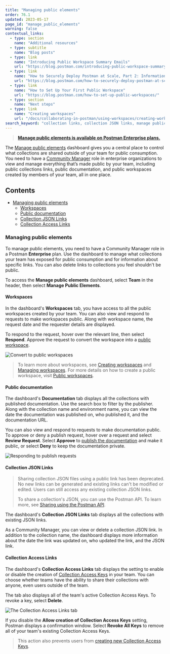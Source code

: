 ```yaml
---
title: "Managing public elements"
order: 76.1
updated: 2023-05-17
page_id: "manage_public_elements"
warning: false
contextual_links:
  - type: section
    name: "Additional resources"
  - type: subtitle
    name: "Blog posts"
  - type: link
    name: "Introducing Public Workspace Summary Emails"
    url: "https://blog.postman.com/introducing-public-workspace-summary-emails/"
  - type: link
    name: "How to Securely Deploy Postman at Scale, Part 2: Information Management"
    url: "https://blog.postman.com/how-to-securely-deploy-postman-at-scale-part-2-information-management/"
  - type: link
    name: "How to Set Up Your First Public Workspace"
    url: "https://blog.postman.com/how-to-set-up-public-workspaces/"
  - type: section
    name: "Next steps"
  - type: link
    name: "Creating workspaces"
    url: "/docs/collaborating-in-postman/using-workspaces/creating-workspaces/"
search_keyword: "collection links, collection JSON links, manage public elements, public documentation, public workspaces"
---
```


> **[Manage public elements is available on Postman Enterprise plans.](https://www.postman.com/pricing/)**

The [Manage public elements](https://blog.postman.com/govern-your-public-api-collections-more-effectively/) dashboard gives you a central place to control what collections are shared outside of your team for public consumption. You need to have a [Community Manager](/docs/collaborating-in-postman/roles-and-permissions/#team-roles) role in enterprise organizations to view and manage everything that’s made public by your team, including public collections links, public documentation, and public workspaces created by members of your team, all in one place.

## Contents

* [Managing public elements](#managing-public-elements)
    * [Workspaces](#workspaces)
    * [Public documentation](#public-documentation)
    * [Collection JSON Links](#collection-json-links)
    * [Collection Access Links](#collection-access-links)

### Managing public elements

To manage public elements, you need to have a Community Manager role in a Postman **Enterprise** plan. Use the dashboard to manage what collections your team has exposed for public consumption and for information about specific links. You can also delete links to collections you feel shouldn't be public.

To access the **Manage public elements** dashboard, select **Team** in the header, then select **Manage Public Elements**.

#### Workspaces

In the dashboard's **Workspaces** tab, you have access to all the public workspaces created by your team. You can also view and respond to requests to make workspaces public. Along with workspace name, the request date and the requester details are displayed.

To respond to the request, hover over the relevant line, then select **Respond**. Approve the request to convert the workspace into a [public workspace](/docs/collaborating-in-postman/using-workspaces/public-workspaces/).

<img alt="Convert to public workspaces" src="https://assets.postman.com/postman-docs/request-visibility-public-workspace.jpg"/>

> To learn more about workspaces, see [Creating workspaces](/docs/collaborating-in-postman/using-workspaces/creating-workspaces/) and [Managing workspaces](/docs/collaborating-in-postman/using-workspaces/managing-workspaces/). For more details on how to create a public workspace, visit [Public workspaces](/docs/collaborating-in-postman/using-workspaces/public-workspaces/).

#### Public documentation

The dashboard's **Documentation** tab displays all the collections with published documentation. Use the search box to filter by the publisher. Along with the collection name and environment name, you can view the date the documentation was published on, who published it, and the documentation URL.

You can also view and respond to requests to make documentation public. To approve or deny a publish request, hover over a request and select **Review Request**. Select **Approve** to [publish the documentation](/docs/publishing-your-api/publishing-your-docs/) and make it public, or select **Deny** to keep the documentation private.

<img alt="Responding to publish requests" src="https://assets.postman.com/postman-docs/request-publish-documentation-v10.15.jpg"/>

#### Collection JSON Links

> Sharing collection JSON files using a public link has been deprecated. No new links can be generated and existing links can't be modified or edited. Users can still access any existing collection JSON links.
>
> To share a collection's JSON, you can use the Postman API. To learn more, see [Sharing using the Postman API](/docs/collaborating-in-postman/sharing/#sharing-using-the-postman-api).

The dashboard's **Collection JSON Links** tab displays all the collections with existing JSON links.

As a Community Manager, you can view or delete a collection JSON link. In addition to the collection name, the dashboard displays more information about the date the link was updated on, who updated the link, and the JSON link.

#### Collection Access Links

The dashboard's **Collection Access Links** tab displays the setting to enable or disable the creation of [Collection Access Keys](/docs/developer/postman-api/authentication/#generate-a-collection-access-key) in your team. You can choose whether teams have the ability to share their collections with anyone, even users outside of the team.

The tab also displays all of the team's active Collection Access Keys. To revoke a key, select **Delete**.

<img alt="The Collection Access Links tab" src="https://assets.postman.com/postman-docs/manage-public-elements-collection-access-links-v10.15"/>

If you disable the **Allow creation of Collection Access Keys** setting, Postman displays a confirmation window. Select **Revoke All Keys** to remove all of your team's existing Collection Access Keys.

> This action also prevents users from [creating new Collection Access Keys](/docs/collaborating-in-postman/sharing/#sharing-using-the-postman-api).

